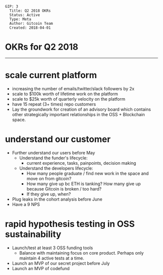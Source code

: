     GIP: 3
      Title: Q2 2018 OKRs
      Status: Active
      Type: Meta
      Author: Gitcoin Team
      Created: 2018-04-01

# OKRs for Q2 2018
------------

# scale current platform

* increasing the number of emails/twitter/slack followers by 2x
* scale to $100k worth of lifetime work on the platform
* scale to $25k worth of quarterly velocity on the platform
* have 15 repeat (3+ times) repo customers
* Lay the groundwork for creation of an advisory board which contains other strategically important relationships in the OSS + Blockchain space.

# understand our customer

* Further understand our users before May
    * Understand the funder's lifecycle:
        * current experience, tasks, painpoints, decision making
    * Understand the developers lifecycle:
        * How many people graduate / find new work in the space and move on from gitcoin?
        * How many give up bc ETH is tanking? How many give up because Gitcoin is broken / too hard?
        * If they give up, when?
* Plug leaks in the cohort analysis before June
* Have a 9 NPS

# rapid hypothesis testing in OSS sustainability

* Launch/test at least 3 OSS funding tools
    * Balance with maintaining focus on core product. Perhaps only maintain 4 active tests at a time.
* Launch an MVP of our secret project before July
* Launch an MVP of codefund